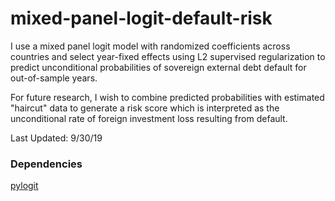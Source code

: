 # mixed-panel-logit-default-risk
I use a mixed panel logit model with randomized coefficients across countries and select year-fixed effects using L2 supervised regularization to predict unconditional probabilities of sovereign external debt default for out-of-sample years. 

For future research, I wish to combine predicted probabilities with estimated "haircut" data to generate a risk score which is interpreted as the unconditional rate of foreign investment loss resulting from default. 

Last Updated: 9/30/19

### Dependencies
[pylogit](https://github.com/timothyb0912/pylogit)
